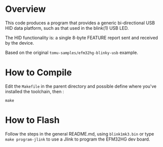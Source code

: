 # Overview
This code produces a program that provides a generic bi-directional USB HID data platform,
such as that used in the blink(1) USB LED.

The HID functionality is: a single 8-byte FEATURE report sent and received by the device.

Based on the original `tomu-samples/efm32hg-blinky-usb` example.

# How to Compile
Edit the `Makefile` in the parent directory and possible define where you've installed the toolchain, then :

```
make
```

# How to Flash
Follow the steps in the general README.md, using `blink1mk3.bin`
or type `make program-jlink` to use a Jlink to program the EFM32HG dev board.
